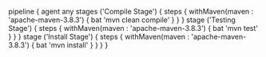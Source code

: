 pipeline {
     agent any
     stages ('Compile Stage') {
        steps {
             withMaven(maven : 'apache-maven-3.8.3') {
                bat 'mvn clean compile'
              }
            }
          }
          stage ('Testing Stage') {
             steps {
                 withMaven(maven : 'apache-maven-3.8.3') {
                     bat 'mvn test'
                  }
                }
               }
               stage ('Install Stage') {
                  steps {
                      withMaven(maven : 'apache-maven-3.8.3') {
                          bat 'mvn install'
                      }
                    }
                  }
                }
